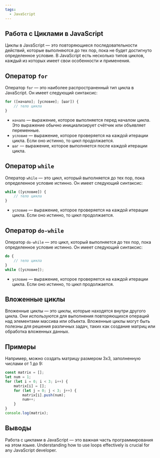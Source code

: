 ```yaml
---
tags:
  - JavaScript
---
```

## Работа с Циклами в JavaScript

Циклы в JavaScript — это повторяющиеся последовательности действий, которые выполняются до тех пор, пока не будет достигнуто определенное условие. В JavaScript есть несколько типов циклов, каждый из которых имеет свои особенности и применения.

## Оператор `for`

Оператор `for` — это наиболее распространенный тип цикла в JavaScript. Он имеет следующий синтаксис:

```js
for ([начало]; [условие]; [шаг]) {
	// тело цикла
}
```

- `начало` — выражение, которое выполняется перед началом цикла. Это выражение обычно инициализирует счётчик или объявляет переменные.
- `условие` — выражение, которое проверяется на каждой итерации цикла. Если оно истинно, то цикл продолжается.
- `шаг` — выражение, которое выполняется после каждой итерации цикла.

## Оператор `while`

Оператор `while` — это цикл, который выполняется до тех пор, пока определенное условие истинно. Он имеет следующий синтаксис:

```js
while ([условие]) {
	// тело цикла
}
```

- `условие` — выражение, которое проверяется на каждой итерации цикла. Если оно истинно, то цикл продолжается.

## Оператор `do-while`

Оператор `do-while` — это цикл, который выполняется до тех пор, пока определенное условие истинно. Он имеет следующий синтаксис:

```js
do {
	// тело цикла
}
while ([условие]);
```

- `условие` — выражение, которое проверяется на каждой итерации цикла. Если оно истинно, то цикл продолжается.

## Вложенные циклы

Вложенные циклы — это циклы, которые находятся внутри другого цикла. Они используются для выполнения повторяющихся операций над элементами массива или объекта. Вложенные циклы могут быть полезны для решения различных задач, таких как создание матриц или обработка вложенных данных.

## Примеры

Например, можно создать матрицу размером 3х3, заполненную числами от 1 до 9:

```js
const matrix = [];
let num = 1;
for (let i = 0; i < 3; i++) {
	matrix[i] = [];
	for (let j = 0; j < 3; j++) {
		matrix[i].push(num);
		num++;
	}
}
console.log(matrix);
```

## Выводы

Работа с циклами в JavaScript — это важная часть программирования на этом языке. Understanding how to use loops effectively is crucial for any JavaScript developer.